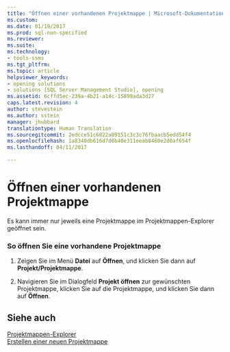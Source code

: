 ```yaml
---
title: "Öffnen einer vorhandenen Projektmappe | Microsoft-Dokumentation"
ms.custom: 
ms.date: 01/19/2017
ms.prod: sql-non-specified
ms.reviewer: 
ms.suite: 
ms.technology:
- tools-ssms
ms.tgt_pltfrm: 
ms.topic: article
helpviewer_keywords:
- opening solutions
- solutions [SQL Server Management Studio], opening
ms.assetid: 6cffd5ec-239a-4b21-a14c-15899ada3d27
caps.latest.revision: 4
author: stevestein
ms.author: sstein
manager: jhubbard
translationtype: Human Translation
ms.sourcegitcommit: 2edcce51c6822a89151c3c3c76fbaacb5edd54f4
ms.openlocfilehash: 1a8340db616d7d6b40e311eeab8460e2d0af654f
ms.lasthandoff: 04/11/2017

---
```

# <a name="open-an-existing-solution"></a>Öffnen einer vorhandenen Projektmappe
Es kann immer nur jeweils eine Projektmappe im Projektmappen-Explorer geöffnet sein.  
  
### <a name="to-open-an-existing-solution"></a>So öffnen Sie eine vorhandene Projektmappe  
  
1.  Zeigen Sie im Menü **Datei** auf **Öffnen**, und klicken Sie dann auf **Projekt/Projektmappe**.  
  
2.  Navigieren Sie im Dialogfeld **Projekt öffnen** zur gewünschten Projektmappe, klicken Sie auf die Projektmappe, und klicken Sie dann auf **Öffnen**.  
  
## <a name="see-also"></a>Siehe auch  
[Projektmappen-Explorer](../../ssms/solution/solution-explorer.md)  
[Erstellen einer neuen Projektmappe](../../ssms/solution/create-a-new-solution.md)  
  

